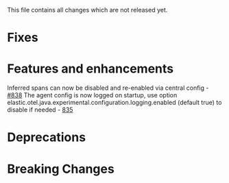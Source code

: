 This file contains all changes which are not released yet.
<!--
 Note that the content between the marker comment lines (e.g. FIXES-START/END) will be automatically
 moved into the docs/release-notes markdown files on release (via the .ci/ReleaseChangelog.java script).
 Simply add the changes as bullet points into those sections, empty lines will be ignored. Example:

* Description of the change - [#1234](https://github.com/elastic/apm-agent-java/pull/1234)
-->

# Fixes
<!--FIXES-START-->

<!--FIXES-END-->
# Features and enhancements
<!--ENHANCEMENTS-START-->
Inferred spans can now be disabled and re-enabled via central config - [#838](https://github.com/elastic/elastic-otel-java/pull/838)
The agent config is now logged on startup, use option elastic.otel.java.experimental.configuration.logging.enabled (default true) to disable if needed - [835](https://github.com/elastic/elastic-otel-java/pull/835)
<!--ENHANCEMENTS-END-->
# Deprecations
<!--DEPRECATIONS-START-->

<!--DEPRECATIONS-END-->

# Breaking Changes
<!--BREAKING-CHANGES-START-->

<!--BREAKING-CHANGES-END-->

